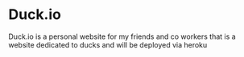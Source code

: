 # Duck.io
Duck.io is a personal website for my friends and co workers that is a website dedicated to ducks and will be deployed via heroku
